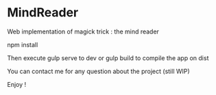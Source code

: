 # MindReader
Web implementation of magick trick : the mind reader

npm install

Then execute gulp serve to dev or gulp build to compile the app on dist

You can contact me for any question about the project (still WIP)

Enjoy !